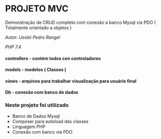 # PROJETO MVC

Demonstração de CRUD completo com conexão a banco Mysql via PDO ( Totalmente orientado a objetos )

*Autor: Ueslei Pedro Rangel*

*PHP 7.4*

#### controllers - contém todos con controladores
#### models - modelos ( Classes )
#### views - arquivos para trabalhar visualização para usuário final
#### Db - conexão com banco de dados 


### Neste projeto foi utilizado
 
 * Banco de Dados Mysql
 * Composer para autoload das classes
 * Linguagem PHP
 * Conexão com banco via PDO 
